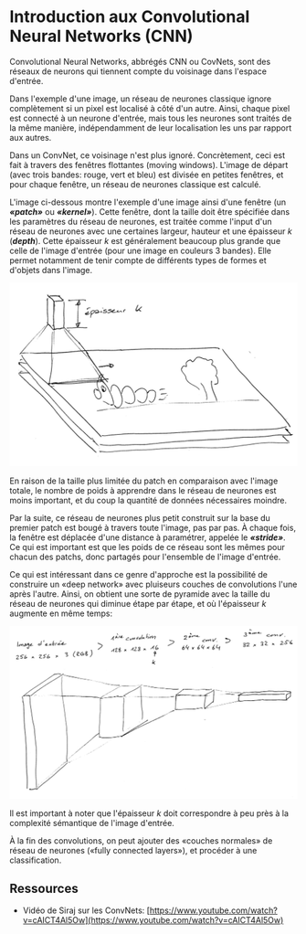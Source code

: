 # Introduction aux Convolutional Neural Networks (CNN)

Convolutional Neural Networks, abbrégés CNN ou CovNets, sont des réseaux de neurons qui tiennent compte du voisinage dans l'espace d'entrée.

Dans l'exemple d'une image, un réseau de neurones classique ignore complètement si un pixel est localisé à côté d'un autre. Ainsi, chaque pixel est connecté à un neurone d'entrée, mais tous les neurones sont traités de la même manière, indépendamment de leur localisation les uns par rapport aux autres.

Dans un ConvNet, ce voisinage n'est plus ignoré. Concrètement, ceci est fait à travers des fenêtres flottantes (moving windows). L'image de départ (avec trois bandes: rouge, vert et bleu) est divisée en petites fenêtres, et pour chaque fenêtre, un réseau de neurones classique est calculé.

L'image ci-dessous montre l'exemple d'une image ainsi d'une fenêtre (un ***«patch»*** ou ***«kernel»***). Cette fenêtre, dont la taille doit être spécifiée dans les paramètres du réseau de neurones, est traitée comme l'input d'un réseau de neurones avec une certaines largeur, hauteur et une épaisseur $k$ (***depth***). Cette épaisseur $k$ est généralement beaucoup plus grande que celle de l'image d'entrée (pour une image en couleurs 3 bandes). Elle permet notamment de tenir compte de différents types de formes et d'objets dans l'image.

![](img/principe-convolution.jpg)

En raison de la taille plus limitée du patch en comparaison avec l'image totale, le nombre de poids à apprendre dans le réseau de neurones est moins important, et du coup la quantité de données nécessaires moindre.

Par la suite, ce réseau de neurones plus petit construit sur la base du premier patch est bougé à travers toute l'image, pas par pas. À chaque fois, la fenêtre est déplacée d'une distance à paramétrer, appelée le ***«stride»***. Ce qui est important est que les poids de ce réseau sont les mêmes pour chacun des patchs, donc partagés pour l'ensemble de l'image d'entrée.

Ce qui est intéressant dans ce genre d'approche est la possibilité de construire un «deep network» avec pluiseurs couches de convolutions l'une après l'autre. Ainsi, on obtient une sorte de pyramide avec la taille du réseau de neurones qui diminue étape par étape, et où l'épaisseur $k$ augmente en même temps:

![](img/pyramide-conv.jpg)

Il est important à noter que l'épaisseur $k$ doit correspondre à peu près à la complexité sémantique de l'image d'entrée.

À la fin des convolutions, on peut ajouter des «couches normales» de réseau de neurones («fully connected layers»), et procéder à une classification.

 
 ## Ressources
 
 - Vidéo de Siraj sur les ConvNets: [https://www.youtube.com/watch?v=cAICT4Al5Ow](https://www.youtube.com/watch?v=cAICT4Al5Ow)

